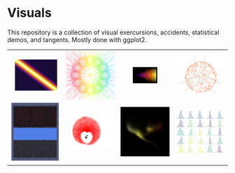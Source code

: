 Visuals
=======

This repository is a collection of visual exercursions, accidents, statistical demos, and tangents.  Mostly done with ggplot2.


|   |   |   |   |
|:-:|:-:|:-:|:-:|
|<a href="random_effects/"><img src="random_effects/gp_se_2.png" style="display:block; margin: 0 auto;" width=100%></a> | <a href="mandala/"><img src="mandala/3_12_pt3.png" style="display:block; margin: 0 auto;" width=100%></a>  | <a href="diffuser/"><img src="diffuser/breakout_inferno.png" style="display:block; margin: 0 auto;" width=50%></a>  |<a href="sphere/"><img src="sphere/sphere.png" style="display:block; margin: 0 auto;" width=100%></a>   |
|<a href="rothko/"><img src="rothko/ggrothko.png" style="display:block; margin: 0 auto;" width=100%></a>   | <a href="heart/"><img src="heart/heart_rat.svg" style="display:block; margin: 0 auto;" width=100%></a>  | <a href="stars/"><img src="stars/hs_diagram.png" style="display:block; margin: 0 auto;" width=100%></a>  | <a href="spiral/"><img src="spiral/Example_55.svg" style="display:block; margin: 0 auto;" width=100%></a>  |
|   |   |   |   